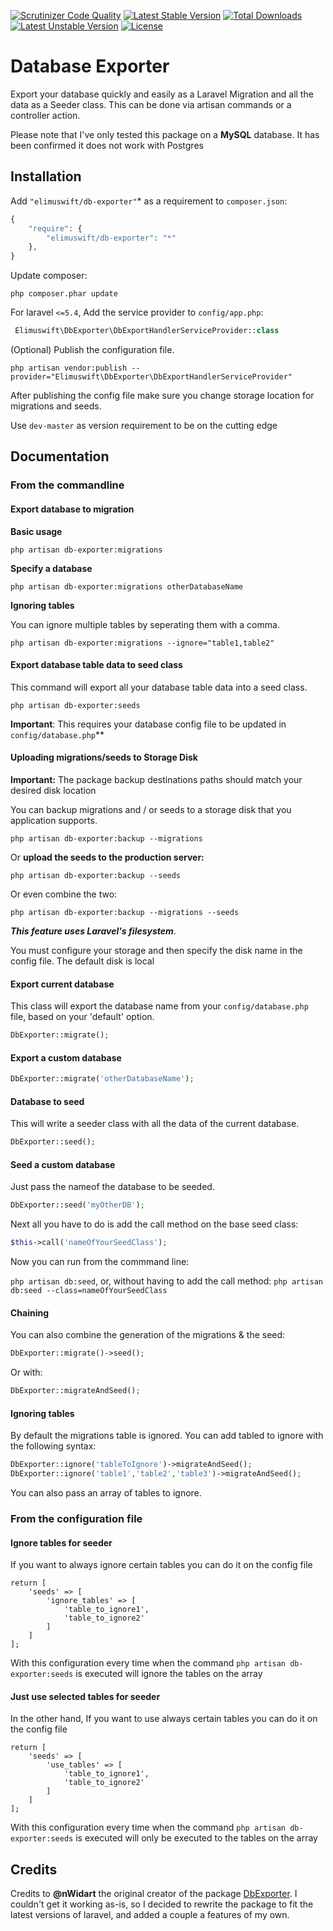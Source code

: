 [![Scrutinizer Code Quality](https://scrutinizer-ci.com/g/Elimuswift/db-exporter/badges/quality-score.png?b=master)](https://scrutinizer-ci.com/g/Elimuswift/db-exporter/?branch=master)
[![Latest Stable Version](https://poser.pugx.org/elimuswift/db-exporter/v/stable.svg)](https://packagist.org/packages/elimuswift/db-exporter) [![Total Downloads](https://poser.pugx.org/elimuswift/db-exporter/d/total)](https://packagist.org/packages/elimuswift/db-exporter) [![Latest Unstable Version](https://poser.pugx.org/elimuswift/db-exporter/v/unstable.svg)](https://packagist.org/packages/elimuswift/db-exporter) [![License](https://poser.pugx.org/elimuswift/db-exporter/license.svg)](https://packagist.org/packages/elimuswift/db-exporter)

# Database Exporter

Export your database quickly and easily as a Laravel Migration and all the data as a Seeder class. This can be done via artisan commands or a controller action.


Please note that I've only tested this package on a **MySQL** database. It has been confirmed it does not work with Postgres
## Installation

Add `"elimuswift/db-exporter"`* as a requirement to `composer.json`:

```php
{
    "require": {
        "elimuswift/db-exporter": "*"
    },
}
```

Update composer:

```
php composer.phar update
```

For laravel `<=5.4`, Add the service provider to `config/app.php`:

```php
 Elimuswift\DbExporter\DbExportHandlerServiceProvider::class
```

(Optional) Publish the configuration file.

```
php artisan vendor:publish --provider="Elimuswift\DbExporter\DbExportHandlerServiceProvider"
```

After publishing the config file make sure you change storage location for migrations and seeds.

Use `dev-master` as version requirement to be on the cutting edge


## Documentation

### From the commandline

#### Export database to migration

**Basic usage**

```
php artisan db-exporter:migrations
```

**Specify a database**

```
php artisan db-exporter:migrations otherDatabaseName
```

**Ignoring tables**

You can ignore multiple tables by seperating them with a comma.

```
php artisan db-exporter:migrations --ignore="table1,table2"
```

#### Export database table data to seed class
This command will export all your database table data into a seed class.

```
php artisan db-exporter:seeds
```
**Important**: This requires your database config file to be updated in `config/database.php`**


#### Uploading migrations/seeds to Storage Disk


**Important:** The package backup destinations paths should match your desired disk location


You can backup migrations and / or seeds to a storage disk that you application supports.


```
php artisan db-exporter:backup --migrations
```
Or **upload the seeds to the production server:**

```
php artisan db-exporter:backup --seeds
```
Or even combine the two:

```
php artisan db-exporter:backup --migrations --seeds
```

***This feature uses Laravel's filesystem***. 

You must configure your storage and then specify the disk name in the config file. The default disk is local


#### Export current database

This class will export the database name from your `config/database.php` file, based on your 'default' option.



```php
DbExporter::migrate();
```

#### Export a custom database

```php
DbExporter::migrate('otherDatabaseName');
```

#### Database to seed


This will write a seeder class with all the data of the current database.

```php
DbExporter::seed();
```
#### Seed a custom database
Just pass the nameof the database to be seeded.

```php
DbExporter::seed('myOtherDB');
```
Next all you have to do is add the call method on the base seed class:

```php
$this->call('nameOfYourSeedClass');
```

Now you can run from the commmand line:

 `php artisan db:seed`,  or, without having to add the call method: `php artisan db:seed --class=nameOfYourSeedClass`

#### Chaining
You can also combine the generation of the migrations & the seed:

```php
DbExporter::migrate()->seed();
```
Or with:

```php
DbExporter::migrateAndSeed();
```

#### Ignoring tables
By default the migrations table is ignored. You can add tabled to ignore with the following syntax:

```php
DbExporter::ignore('tableToIgnore')->migrateAndSeed();
DbExporter::ignore('table1','table2','table3')->migrateAndSeed();
```
You can also pass an array of tables to ignore.

### From the configuration file

#### Ignore tables for seeder

If you want to always ignore certain tables you can do it on the config file

```
return [
    'seeds' => [
        'ignore_tables' => [
            'table_to_ignore1',
            'table_to_ignore2'
        ]
    ]
];
```

With this configuration every time when the command `php artisan db-exporter:seeds` is executed will ignore the tables on the array

#### Just use selected tables for seeder

In the other hand, If you want to use always certain tables you can do it on the config file

```
return [
    'seeds' => [
        'use_tables' => [
            'table_to_ignore1',
            'table_to_ignore2'
        ]
    ]
];
```

With this configuration every time when the command `php artisan db-exporter:seeds` is executed will only be executed to the tables on the array

## Credits
Credits to **@nWidart** the original creator of the package [DbExporter](https://github.com/nWidart/DbExporter). I couldn't get it working as-is, so I decided to rewrite the package to fit the latest versions of laravel, and added a couple a features of my own.


